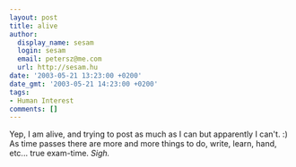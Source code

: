 ```yaml
---
layout: post
title: alive
author:
  display_name: sesam
  login: sesam
  email: petersz@me.com
  url: http://sesam.hu
date: '2003-05-21 13:23:00 +0200'
date_gmt: '2003-05-21 14:23:00 +0200'
tags:
- Human Interest
comments: []
---
```


Yep, I am alive, and trying to post as much as I can but apparently I can't. :) As time passes there are more and more things to do, write, learn, hand, etc... true exam-time. *Sigh.*
